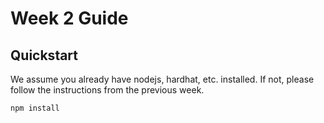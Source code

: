 # Week 2 Guide

## Quickstart

We assume you already have nodejs, hardhat, etc. installed. If not, please follow the instructions from the previous
week.

```shell
npm install
```